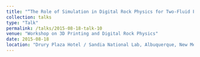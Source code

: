 ```yaml
---
title: "“The Role of Simulation in Digital Rock Physics for Two-Fluid Flow"
collection: talks
type: "Talk"
permalink: /talks/2015-08-18-talk-10
venue: "Workshop on 3D Printing and Digital Rock Physics"
date: 2015-08-18
location: "Drury Plaza Hotel / Sandia National Lab, Albuquerque, New Mexicon, USA."
---
```




